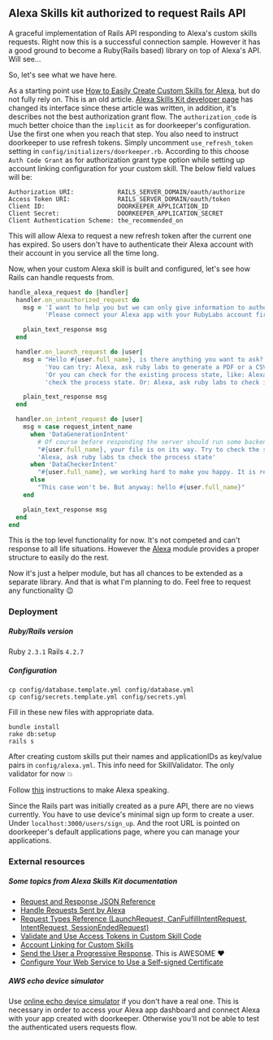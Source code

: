 ## Alexa Skills kit authorized to request Rails API

A graceful implementation of Rails API responding to Alexa's custom skills requests.
Right now this is a successful connection sample. However it has a good ground to become
a Ruby(Rails based) library on top of Alexa's API. Will see...

So, let's see what we have here.

As a starting point use [How to Easily Create Custom Skills for Alexa][blog article],
but do not fully rely on. This is an old article.
[Alexa Skills Kit developer page](https://developer.amazon.com/alexa-skills-kit) has changed its interface since these article
was written, in addition, it's describes not the best authorization grant flow. The `authorization_code` is much better
choice than the `implicit` as for doorkeeper's configuration. Use the first one when you reach that step. You also need to
instruct doorkeeper to use refresh tokens. Simply uncomment `use_refresh_token` setting in `config/initializers/doorkeeper.rb`.
According to this choose `Auth Code Grant` as for authorization grant type option while setting up account linking configuration
for your custom skill. The below field values will be:

```
Authorization URI:            RAILS_SERVER_DOMAIN/oauth/authorize
Access Token URI:             RAILS_SERVER_DOMAIN/oauth/token
Client ID:                    DOORKEEPER_APPLICATION_ID
Client Secret:                DOORKEEPER_APPLICATION_SECRET
Client Authentication Scheme: the_recommended_on
```

This will allow Alexa to request a new refresh token after the current one has expired. So users don't have to authenticate
their Alexa account with their account in you service all the time long.

Now, when your custom Alexa skill is built and configured, let's see how Rails can handle requests from.

```ruby
handle_alexa_request do |handler|
  handler.on_unauthorized_request do
    msg = 'I want to help you but we can only give information to authenticated users. ' +
          'Please connect your Alexa app with your RubyLabs account first.'

    plain_text_response msg
  end

  handler.on_launch_request do |user|
    msg = "Hello #{user.full_name}, is there anything you want to ask? " +
          'You can try: Alexa, ask ruby labs to generate a PDF or a CSV or an XLSX. ' +
          'Or you can check for the existing process state, like: Alexa, ask ruby labs to '+
          'check the process state. Or: Alexa, ask ruby labs to check if my PDF is available.'

    plain_text_response msg
  end

  handler.on_intent_request do |user|
    msg = case request_intent_name
      when 'DataGenerationIntent'
        # Of course before responding the server should run some backend tasks in this case
        "#{user.full_name}, your file is on its way. Try to check the state after some time. Like: " +
        'Alexa, ask ruby labs to check the process state'
      when 'DataCheckerIntent'
        "#{user.full_name}, we working hard to make you happy. It is ready"
      else
        "This case won't be. But anyway: hello #{user.full_name}"
    end

    plain_text_response msg
  end
end
```

This is the top level functionality for now. It's not competed and can't response to all life situations.
However the [Alexa](app/helpers/alexa.rb) module provides a proper structure to easily do the rest.

Now it's just a helper module, but has all chances to be extended as a separate library.
And that is what I'm planning to do. Feel free to request any functionality :wink:


### Deployment
##### Ruby/Rails version
Ruby `2.3.1` Rails `4.2.7`

##### Configuration
```
cp config/database.template.yml config/database.yml
cp config/secrets.template.yml config/secrets.yml
```
Fill in these new files with appropriate data.

```
bundle install
rake db:setup
rails s
```

After creating custom skills put their names and applicationIDs as key/value
pairs in `config/alexa.yml`. This info need for SkillValidator. The only validator for now :boom:

Follow [this][blog article] instructions to make Alexa speaking.

Since the Rails part was initially created as a pure API, there are no views currently.
You have to use device's minimal sign up form to create a user. Under `localhost:3000/users/sign_up`.
And the root URL is pointed on doorkeeper's default applications page, where you can manage your applications.


### External resources

##### Some topics from Alexa Skills Kit documentation
* [Request and Response JSON Reference](https://developer.amazon.com/docs/custom-skills/request-and-response-json-reference.html)
* [Handle Requests Sent by Alexa](https://developer.amazon.com/docs/custom-skills/handle-requests-sent-by-alexa.html)
* [Request Types Reference (LaunchRequest, CanFulfillIntentRequest, IntentRequest, SessionEndedRequest)](https://developer.amazon.com/docs/custom-skills/request-types-reference.html)
* [Validate and Use Access Tokens in Custom Skill Code](https://developer.amazon.com/docs/account-linking/add-account-linking-logic-custom-skill.html)
* [Account Linking for Custom Skills](https://developer.amazon.com/docs/account-linking/account-linking-for-custom-skills.html)
* [Send the User a Progressive Response](https://developer.amazon.com/docs/custom-skills/send-the-user-a-progressive-response.html). This is AWESOME :heart:
* [Configure Your Web Service to Use a Self-signed Certificate](https://developer.amazon.com/docs/custom-skills/configure-web-service-self-signed-certificate.html)

##### AWS echo device simulator
Use [online echo device simulator](https://echosim.io) if you don't have a real one.
This is necessary in order to access your Alexa app dashboard and connect Alexa with your app created with doorkeeper.
Otherwise you'll not be able to test the authenticated users requests flow.


[blog article]: https://blog.echobind.com/how-to-easily-create-custom-skills-for-alexa-b16ddd53e269

